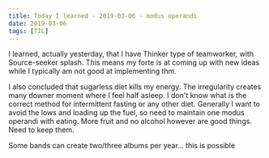 ```yaml
---
title: Today I learned - 2019-03-06 - modus operandi
date: 2019-03-06
tags: [TIL]
---
```


I learned, actually yesterday, that I have Thinker type of teamworker, with Source-seeker splash. This means my forte is at coming up with new ideas while I typically am not good at implementing thm.

I also concluded that sugarless diet kills my energy. The irregularity creates many downer moment where I feel half asleep. I don't know what is the correct method for intermittent fasting or any other diet.
Generally I want to avoid the lows and loading up the fuel, so need to maintain one modus operandi with eating. More fruit and no alcohol however are good things. Need to keep them.

Some bands can create two/three albums per year... this is possible
